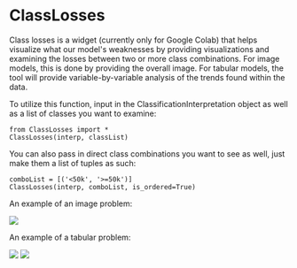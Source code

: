 # ClassLosses

Class losses is a widget (currently only for Google Colab) that helps visualize what our model's weaknesses by providing visualizations and examining the losses between two or more class combinations. For image models, this is done by providing the overall image. For tabular models, the tool will provide variable-by-variable analysis of the trends found within the data.

To utilize this function, input in the ClassificationInterpretation object as well as a list of classes you want to examine:
```python3
from ClassLosses import *
ClassLosses(interp, classList)
```

You can also pass in direct class combinations you want to see as well, just make them a list of tuples as such:

```python3
comboList = [('<50k', '>=50k')]
ClassLosses(interp, comboList, is_ordered=True)
```

An example of an image problem:

![](https://i.imgur.com/UzxFkzc.png)

An example of a tabular problem:

![](https://i.imgur.com/7S9vjsQ.png)
![](https://i.imgur.com/oN1mXR7.png)
